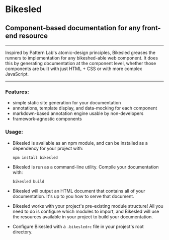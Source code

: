 # Bikesled
## Component-based documentation for any front-end resource

---

Inspired by Pattern Lab's atomic-design principles, Bikesled greases the runners to implementation for any bikeshed-able web component. It does this by generating documentation at the component level, whether those components are built with just HTML + CSS or with more complex JavaScript.

---

### Features:
+ simple static site generation for your documentation
+ annotations, template display, and data-mocking for each component
+ markdown-based annotation engine usable by non-developers
+ framework-agnostic components


### Usage:
+ Bikesled is available as an npm module, and can be installed as a dependency for your project with:

    ```shell
    npm install bikesled
    ```
+ Bikesled is run as a command-line utility. Compile your documentation with:

    ```shell
    bikesled build
    ```
+ Bikesled will output an HTML document that contains all of your documentation. It's up to you how to serve that document.
+ Bikesled works with your project's pre-existing module structure! All you need to do is configure which modules to import, and Bikesled will use the resources available in your project to build your documentation.
+ Configure Bikesled with a `.bikesledrc` file in your project's root directory.
